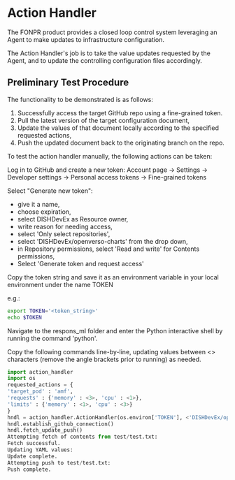 # Action Handler
The FONPR product provides a closed loop control system leveraging an Agent to make updates to infrastructure configuration.

The Action Handler's job is to take the value updates requested by the Agent, and to update the controlling configuration files accordingly.


## Preliminary Test Procedure
The functionality to be demonstrated is as follows:
1. Successfully access the target GitHub repo using a fine-grained token.
2. Pull the latest version of the target configuration document,
3. Update the values of that document locally according to the specified requested actions,
4. Push the updated document back to the originating branch on the repo.

To test the action handler manually, the following actions can be taken:

Log in to GitHub and create a new token:
Account page -> Settings -> Developer settings -> Personal access tokens -> Fine-grained tokens

Select "Generate new token": 
* give it a name, 
* choose expiration, 
* select DISHDevEx as Resource owner, 
* write reason for needing access,
* select 'Only select repositories',
* select 'DISHDevEx/openverso-charts' from the drop down,
* in Repository permissions, select 'Read and write' for Contents permissions,
* Select 'Generate token and request access'

Copy the token string and save it as an environment variable in your local environment under the name TOKEN

e.g.:
```bash
export TOKEN='<token_string>'
echo $TOKEN
```
Navigate to the respons_ml folder and enter the Python interactive shell by running the command 'python'.

Copy the following commands line-by-line, updating values between <> characters (remove the angle brackets prior to running) as needed.


```Python
import action_handler
import os
requested_actions = {
'target_pod' : 'amf',
'requests' : {'memory' : <3>, 'cpu' : <1>},
'limits' : {'memory' : <1>, 'cpu' : <3>}
}
hndl = action_handler.ActionHandler(os.environ['TOKEN'], <'DISHDevEx/openverso-charts/charts/respons/test.txt'>, <'matt/gh_api_test'>, requested_actions)
hndl.establish_github_connection()
hndl.fetch_update_push()
Attempting fetch of contents from test/test.txt:
Fetch successful.
Updating YAML values:
Update complete.
Attempting push to test/test.txt:
Push complete.
```